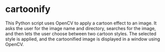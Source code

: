 # cartoonify
This Python script uses OpenCV to apply a cartoon effect to an image. It asks the user for the image name and directory, searches for the image, and then lets the user choose between two cartoon styles. The selected style is applied, and the cartoonified image is displayed in a window using OpenCV.
